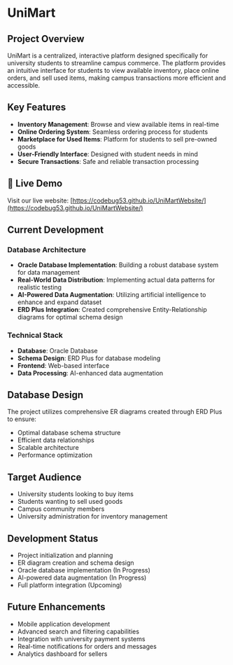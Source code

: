 # UniMart 

## Project Overview

UniMart is a centralized, interactive platform designed specifically for university students to streamline campus commerce. The platform provides an intuitive interface for students to view available inventory, place online orders, and sell used items, making campus transactions more efficient and accessible.

## Key Features

- **Inventory Management**: Browse and view available items in real-time
- **Online Ordering System**: Seamless ordering process for students
- **Marketplace for Used Items**: Platform for students to sell pre-owned goods
- **User-Friendly Interface**: Designed with student needs in mind
- **Secure Transactions**: Safe and reliable transaction processing

## 🚀 Live Demo

Visit our live website: [https://codebug53.github.io/UniMartWebsite/](https://codebug53.github.io/UniMartWebsite/)

## Current Development

### Database Architecture
- **Oracle Database Implementation**: Building a robust database system for data management
- **Real-World Data Distribution**: Implementing actual data patterns for realistic testing
- **AI-Powered Data Augmentation**: Utilizing artificial intelligence to enhance and expand dataset
- **ERD Plus Integration**: Created comprehensive Entity-Relationship diagrams for optimal schema design

### Technical Stack
- **Database**: Oracle Database
- **Schema Design**: ERD Plus for database modeling
- **Frontend**: Web-based interface
- **Data Processing**: AI-enhanced data augmentation

## Database Design

The project utilizes comprehensive ER diagrams created through ERD Plus to ensure:
- Optimal database schema structure
- Efficient data relationships
- Scalable architecture
- Performance optimization

## Target Audience

- University students looking to buy items
- Students wanting to sell used goods
- Campus community members
- University administration for inventory management

## Development Status

- Project initialization and planning
- ER diagram creation and schema design
- Oracle database implementation (In Progress)
- AI-powered data augmentation (In Progress)
- Full platform integration (Upcoming)

## Future Enhancements

- Mobile application development
- Advanced search and filtering capabilities
- Integration with university payment systems
- Real-time notifications for orders and messages
- Analytics dashboard for sellers
